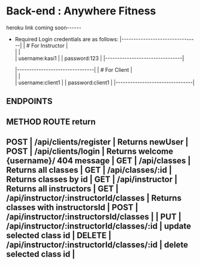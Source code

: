 

# Back-end : Anywhere Fitness
heroku link coming soon------

- Required Login credentials are as follows:
    |--------------------------------|
    |  # For Instructor              |  
    |                                |    
    |        username:kasi1          |
    |        password:123            |
    |--------------------------------|

    |--------------------------------|
    |  # For Client                  |  
    |                                |    
    |        username:client1        |
    |        password:client1        |
    |--------------------------------|

ENDPOINTS
-----------------------------------------------------------------------------------------------------
METHOD                ROUTE                                  return
-----------------------------------------------------------------------------------------------------
POST    |       /api/clients/register                      | Returns newUser                         |
POST    |       /api/clients/login                         | Returns welcome {username}/ 404 message |
GET     |       /api/classes                               | Returns all  classes                    |
GET     |       /api/classes/:id                           | Returns classes by id                   |
GET     |       /api/instructor                            | Returns all instructors                 |
GET     |       /api/instructor/:instructorId/classes      | Returns classes with instructorsId      |
POST    |       /api/instructor/:instructorsId/classes     |                                         |
PUT     |       /api/instructor/:instructorId/classes/:id  |  update selected class id               |
DELETE  |       /api/instructor/:instructorId/classes/:id  |  delete selected class id               | 
------------------------------------------------------------------------------------------------------


